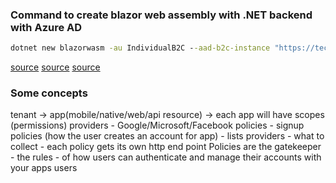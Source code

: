 ### Command to create blazor web assembly with .NET backend with Azure AD
```cmd
dotnet new blazorwasm -au IndividualB2C --aad-b2c-instance "https://techblue.b2clogin.com/" --api-client-id "5c7ebc6c-9556-4514-b45d-fc58da6822e0" --app-id-uri "https://localhost:5001/authentication/login-callback" --client-id "5c7ebc6c-9556-4514-b45d-fc58da6822e0" --default-scope "API.Access" --domain "techblue.onmicrosoft.com" -ho -ssp "https://localhost:5001" --tenant-id "21e788e5-7c27-4553-bc5e-ea9ff90c0886" -o BlazorApp3
```

[source](https://medium.com/marcus-tee-anytime/azure-ad-b2c-quickstart-with-visual-studio-blazor-563efdff6fdd)
[source](https://codemilltech.com/xamarin-authentication-with-azure-active-directory-b2c/?utm_campaign=blog&utm_medium=ad-b2c-tutorial)
[source](https://codemilltech.com/azure-ad-b2c-application-fundamentals/)

### Some concepts
tenant -> 
	app(mobile/native/web/api resource) -> 
	each app will have scopes (permissions)
providers
    - Google/Microsoft/Facebook
policies
    - signup policies (how the user creates an account for app)
        - lists providers
        - what to collect
    - each policy gets its own http end point
    Policies are the gatekeeper - the rules - of how users can authenticate and manage their accounts with your apps
users
    